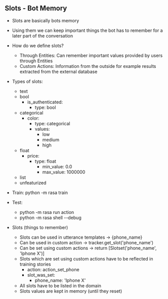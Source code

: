 Slots - Bot Memory
---------

* Slots are basically bots memory
* Using them we can keep important things the bot has to remember for a later part of the conversation


* How do we define slots?
  * Through Entities: Can remember important values provided by users through Entities
  * Custom Actions: Information from the outside for example results extracted from the external database


* Types of slots:
  * text
  * bool
    * is_authenticated:
      - type: bool
  * categorical
    * color:
      * type: categorical
      * values:
        * low
        * medium
        * high
  * float
    * price:
      * type: float
        * min_value: 0.0
        * max_value: 1000000
  * list
  * unfeaturized

  
* Train: python -m rasa train


* Test: 
  * python -m rasa run action 
  * python -m rasa shell --debug 


* Slots (things to remember)
  * Slots can be used in utterance templates -> {phone_name}
  * Can be used in custom action -> tracker.get_slot('phone_name')
  * Can be set using custom actions -> return [Slotset('phone_name', 'Iphone X')]
  * Slots which are set using custom actions have to be reflected in training stories
    * action: action_set_phone
    * slot_was_set: 
      - phone_name: 'Iphone X'
  * All slots have to be listed in the domain
  * Slots values are kept in memory (until they reset)